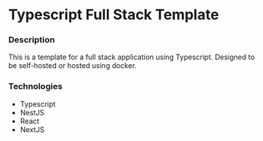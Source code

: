 # Typescript Full Stack Template    

### Description
This is a template for a full stack application using Typescript. Designed to be self-hosted or hosted using docker.

### Technologies
- Typescript
- NestJS
- React
- NextJS